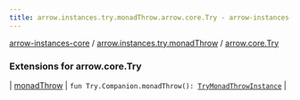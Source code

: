 ```yaml
---
title: arrow.instances.try.monadThrow.arrow.core.Try - arrow-instances-core
---
```


[arrow-instances-core](../../index.html) / [arrow.instances.try.monadThrow](../index.html) / [arrow.core.Try](./index.html)

### Extensions for arrow.core.Try

| [monadThrow](monad-throw.html) | `fun Try.Companion.monadThrow(): `[`TryMonadThrowInstance`](../../arrow.instances/-try-monad-throw-instance.html) |


